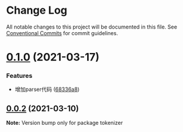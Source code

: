 # Change Log

All notable changes to this project will be documented in this file.
See [Conventional Commits](https://conventionalcommits.org) for commit guidelines.

# [0.1.0](https://git.medlinker.com/yuezhiming/node_pb_tool/compare/v0.0.2...v0.1.0) (2021-03-17)


### Features

* 增加parser代码 ([68336a8](https://git.medlinker.com/yuezhiming/node_pb_tool/commits/68336a840557daf418fc24ae0aa494c30e6c6bc6))





## [0.0.2](https://git.medlinker.com/yuezhiming/node_pb_tool/compare/v0.0.1...v0.0.2) (2021-03-10)

**Note:** Version bump only for package tokenizer
